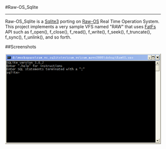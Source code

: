 #Raw-OS_Sqlite

---
Raw-OS_Sqlite is a [Sqlite3](http://www.sqlite.org/) porting on [Raw-OS](http://www.raw-os.org/) Real Time Operation System. This project implements a very sample VFS named "RAW" that uses [FatFs](http://elm-chan.org/fsw/ff/00index_e.html) API such as f_open(), f_close(), f_read(), f_write(), f_seek(), f_truncate(), f_sync(), f_unlink(), and so forth.

##Screenshots

![sqlite_shell](https://github.com/xluoly/raw-os_sqlite/raw/master/images/sqlite_shell.png)

